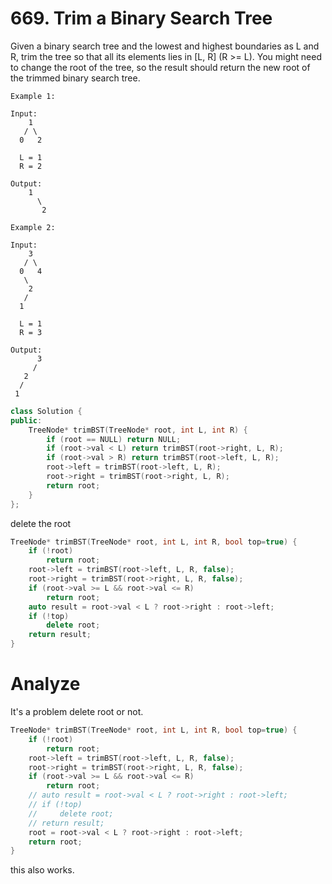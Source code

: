 # 669. Trim a Binary Search Tree
 Given a binary search tree and the lowest and highest boundaries as L and R, trim the tree so that all its elements lies in [L, R] (R >= L). You might need to change the root of the tree, so the result should return the new root of the trimmed binary search tree.
```
Example 1:

Input: 
    1
   / \
  0   2

  L = 1
  R = 2

Output: 
    1
      \
       2

Example 2:

Input: 
    3
   / \
  0   4
   \
    2
   /
  1

  L = 1
  R = 3

Output: 
      3
     / 
   2   
  /
 1
```
```c++
class Solution {
public:
    TreeNode* trimBST(TreeNode* root, int L, int R) {
        if (root == NULL) return NULL;
        if (root->val < L) return trimBST(root->right, L, R);
        if (root->val > R) return trimBST(root->left, L, R);
        root->left = trimBST(root->left, L, R);
        root->right = trimBST(root->right, L, R);
        return root;
    }
};
```
delete the root
```c++
TreeNode* trimBST(TreeNode* root, int L, int R, bool top=true) {
    if (!root)
        return root;
    root->left = trimBST(root->left, L, R, false);
    root->right = trimBST(root->right, L, R, false);
    if (root->val >= L && root->val <= R)
        return root;
    auto result = root->val < L ? root->right : root->left;
    if (!top)
        delete root;
    return result;
}
```
# Analyze
It's a problem delete root or not.
```c++
TreeNode* trimBST(TreeNode* root, int L, int R, bool top=true) {
    if (!root)
        return root;
    root->left = trimBST(root->left, L, R, false);
    root->right = trimBST(root->right, L, R, false);
    if (root->val >= L && root->val <= R)
        return root;
    // auto result = root->val < L ? root->right : root->left;
    // if (!top)
    //     delete root;
    // return result;
    root = root->val < L ? root->right : root->left;
    return root;
}
```
this also works.